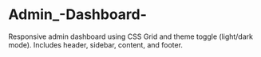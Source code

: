 # Admin_-Dashboard-
Responsive admin dashboard using CSS Grid and theme toggle (light/dark mode). Includes header, sidebar, content, and footer.
